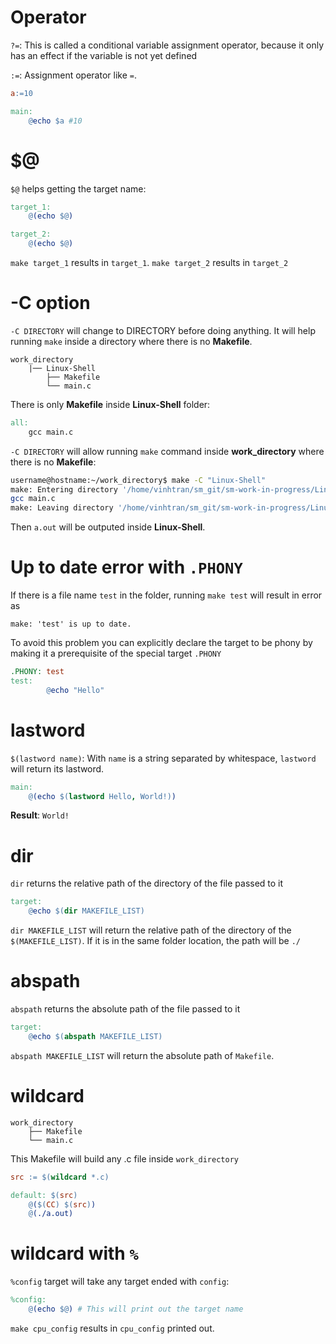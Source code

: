 # Operator

``?=``: This is called a conditional variable assignment operator, because it only has an effect if the variable is not yet defined

``:=``: Assignment operator like ``=``.

```Makefile
a:=10

main:
	@echo $a #10
```
# $@
``$@`` helps getting the target name:
```Makefile
target_1:
	@(echo $@)

target_2:
	@(echo $@)
```
``make target_1`` results in ``target_1``. ``make target_2`` results in ``target_2``
# -C option

``-C DIRECTORY`` will change to DIRECTORY before doing anything. It will help running ``make`` inside a directory where  there is no **Makefile**.
```
work_directory
	|── Linux-Shell
		├── Makefile
		└── main.c
```
There is only **Makefile** inside **Linux-Shell** folder: 
```Makefile
all:
	gcc main.c
```
``-C DIRECTORY`` will allow running ``make`` command inside **work_directory** where there is no **Makefile**:

```sh
username@hostname:~/work_directory$ make -C "Linux-Shell"
make: Entering directory '/home/vinhtran/sm_git/sm-work-in-progress/Linux-Shell'
gcc main.c
make: Leaving directory '/home/vinhtran/sm_git/sm-work-in-progress/Linux-Shell'
```
Then ``a.out`` will be outputed inside **Linux-Shell**.

# Up to date error with ``.PHONY``

If there is a file name ``test`` in the folder, running ``make test`` will result in error as

``make: 'test' is up to date.``

To avoid this problem you can explicitly declare the target to be phony by making it a prerequisite of the special target ``.PHONY``

```Makefile
.PHONY: test
test:
        @echo "Hello"
```	
# lastword
``$(lastword name)``:  With ``name`` is a string separated by whitespace, ``lastword`` will return its lastword.

```Makefile
main:
	@(echo $(lastword Hello, World!))
```
**Result**: ``World!``

# dir

``dir`` returns the relative path of the directory of the file passed to it

```Makefile
target:
	@echo $(dir MAKEFILE_LIST)
```

``dir MAKEFILE_LIST`` will return the relative path of the directory of the ``$(MAKEFILE_LIST)``. If it is in the same folder location, the path will be ``./``
# abspath

``abspath`` returns the absolute path of the file passed to it

```Makefile
target:
	@echo $(abspath MAKEFILE_LIST)
```

``abspath MAKEFILE_LIST`` will return the absolute path of ``Makefile``.

# wildcard

```
work_directory
	├── Makefile
	└── main.c
```
This Makefile will build any .c file inside ``work_directory``
```Makefile
src := $(wildcard *.c)

default: $(src)
	@($(CC) $(src))
	@(./a.out)
```
# wildcard with ``%``

``%config`` target will take any target ended with ``config``:
```Makefile
%config:
	@(echo $@) # This will print out the target name
```
``make cpu_config`` results in ``cpu_config`` printed out.
